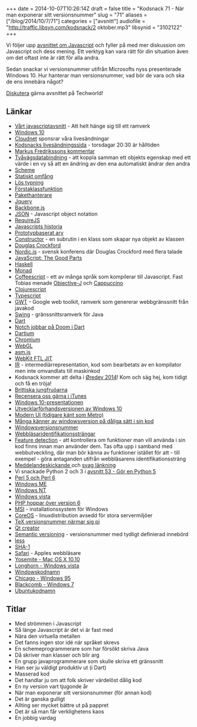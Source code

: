 +++
date = 2014-10-07T10:26:14Z
draft = false
title = "Kodsnack 71 - När man exponerar sitt versionsnummer"
slug = "71"
aliases = ["/blog/2014/10/7/71"]
categories = ["avsnitt"]
audiofile = "http://traffic.libsyn.com/kodsnack/2 oktober.mp3"
libsynid = "3102122"
+++

Vi följer upp [avsnittet om Javascript](http://kodsnack.se/69/) och fyller på med mer diskussion om Javascript och dess mening. Ett verktyg kan vara rätt för din situation även om det oftast inte är rätt för alla andra.

Sedan snackar vi versionsnummer utifrån Microsofts nyss presenterade Windows 10. Hur hanterar man versionsnummer, vad bör de vara och ska de ens innebära något?

[Diskutera](http://techworld.idg.se/2.2524/1.586504/) gärna avsnittet på Techworld!

## Länkar ##
* [Vårt javascriptavsnitt](http://kodsnack.se/69/) - Att helt hänge sig till ett ramverk
* [Windows 10](http://en.wikipedia.org/wiki/Windows_10)
* [Cloudnet](http://www.cloudnet.se) sponsrar våra livesändningar
* [Kodsnacks livesändningssida](http://live.kodsnack.se) - torsdagar 20:30 är hålltiden
* [Markus Fredrikssons kommentar](http://techworld.idg.se/2.2524/1.582923/kodsnack--en-resa-genom-javascript?articleRenderMode=listpostings#comment-1602033599)
* [Tvåvägsdatabindning](http://stackoverflow.com/questions/13504906/what-is-two-way-binding) - att koppla samman ett objekts egenskap med ett värde i en vy så att en ändring av den ena automatiskt ändrar den andra
* [Scheme](http://en.wikipedia.org/wiki/Scheme_%28programming_language%29)
* [Statiskt omfång](http://en.wikipedia.org/wiki/Scope_%28computer_science%29)
* [Lös typning](http://blog.jeremymartin.name/2008/03/understanding-loose-typing-in.html)
* [Förstaklassfunktion](http://en.wikipedia.org/wiki/First-class_function)
* [Pakethanterare](http://aptitude.alioth.debian.org/doc/en/pr01s02.html)
* [Jquery](https://jquery.org/)
* [Backbone.js](http://backbonejs.org/)
* [JSON](http://json.org/) - Javascript object notation
* [RequireJS](http://requirejs.org/)
* [Javascripts historia](https://www.w3.org/community/webed/wiki/A_Short_History_of_JavaScript)
* [Prototypbaserat arv](http://en.wikipedia.org/wiki/Prototype-based_programming)
* [Constructor](http://en.wikipedia.org/wiki/Constructor_%28object-oriented_programming%29) - en subrutin i en klass som skapar nya objekt av klassen
* [Douglas Crockford](http://www.crockford.com/)
* [Nordic.js](http://nordicjs.com/) - svensk konferens där Douglas Crockford med flera talade
* [JavaScript: The Good Parts](http://www.amazon.com/JavaScript-Good-Parts-Douglas-Crockford/dp/0596517742)
* [Haskell](http://www.haskell.org/haskellwiki/Haskell)
* [Monad](http://en.wikipedia.org/wiki/Monad_%28functional_programming%29)
* [Coffeescript](http://coffeescript.org/) - ett av många språk som kompilerar till Javascript. Fast Tobias menade [Objective-J](http://en.wikipedia.org/wiki/Objective-J) och  [Cappuccino](http://en.wikipedia.org/wiki/Cappuccino_%28application_development_framework%29)
* [Clojurescript](https://github.com/clojure/clojurescript)
* [Typescript](http://www.typescriptlang.org/)
* [GWT](http://www.gwtproject.org/) - Google web toolkit, ramverk som genererar webbgränssnitt från javakod
* [Swing](http://en.wikipedia.org/wiki/Swing_%28Java%29) - gränssnittsramverk för Java
* [Dart](https://www.dartlang.org/)
* [Notch jobbar på Doom i Dart](http://notch.net/2014/09/doom/)
* [Dartium](https://www.dartlang.org/tools/dartium/)
* [Chromium](http://www.chromium.org/)
* [WebGL](http://en.wikipedia.org/wiki/WebGL)
* [asm.js](http://asmjs.org/)
* [WebKit FTL JIT](https://www.webkit.org/blog/3362/introducing-the-webkit-ftl-jit/)
* [IR](http://en.wikipedia.org/wiki/Intermediate_language) - intermediärrepresentation, kod som bearbetats av en kompilator men inte omvandlats till maskinkod
* Kodsnack kommer att delta i [Øredev 2014](http://oredev.org/)! Kom och säg hej, kom tidigt och få en tröja!
* [Brittiska jungfruöarna](https://www.google.com/maps/place/British+Virgin+Islands/@18.420695,-64.639968,7z/data=!4m2!3m1!1s0x8c05739c2b6453cd:0x6da070eeb1ec3b3d)
* [Recensera oss gärna i iTunes](https://itunes.apple.com/se/podcast/kodsnack/id561631498?mt=2)
* [Windows 10-presentationen](http://www.neowin.net/news/microsoft-posts-windows-10-keynote-video-lets-you-relive-the-magic)
* [Utvecklarförhandsversionen av Windows 10](http://windows.microsoft.com/en-us/windows/preview)
* [Modern UI (tidigare känt som Metro)](http://en.wikipedia.org/wiki/Metro_%28design_language%29)
* [Många känner av windowsversion på dåliga sätt i sin kod](https://searchcode.com/?q=if%28version%2Cstartswith%28%22windows+9%22%29)
* [Windowsversionsnummer](http://www.gaijin.at/en/lstwinver.php)
* [Webbläsaridentifikationssträngar](http://www.useragentstring.com/pages/Browserlist/)
* [Feature detection](http://en.wikipedia.org/wiki/Feature_detection_%28web_development%29) - att kontrollera om funktioner man vill använda i sin kod finns innan man använder dem. Tas ofta upp i samband med webbutveckling, där man bör känna av funktioner istället för att - till exempel - göra antaganden utifrån webbläsarens identifikationssträng
* [Meddelandeskickande ](http://sldn.softlayer.com/blog/sthompson/understanding-objective-c-messaging) och [svag länkning](http://stackoverflow.com/questions/16922013/what-does-it-mean-to-weak-link-a-framework)
* Vi snackade Python 2 och 3 i [avsnitt 53 - Gör en Python 5](http://kodsnack.se/53/)
* [Perl 5 och Perl 6](http://en.wikipedia.org/wiki/Perl_6#Major_changes_from_Perl_5)
* [Windows ME](http://en.wikipedia.org/wiki/Windows_ME)
* [Windows NT](http://en.wikipedia.org/wiki/Windows_NT)
* [Windows vista](http://en.wikipedia.org/wiki/Windows_Vista)
* [PHP hoppar över version 6](http://halls-of-valhalla.org/beta/news/from-php-5-to-7,146/)
* [MSI](http://en.wikipedia.org/wiki/Windows_Installer) - installationssystem för Windows
* [CoreOS](https://coreos.com/) - linuxdistribution avsedd för stora servermiljöer
* [TeX versionsnummer närmar sig pi](http://en.wikipedia.org/wiki/TeX#History)
* [Qt creator](https://qt-project.org/search/tag/qt~creator)
* [Semantic versioning](http://semver.org/) - versionsnummer med tydligt definierad innebörd
* [less](http://en.wikipedia.org/wiki/Less_%28Unix%29)
* [SHA-1](http://en.wikipedia.org/wiki/SHA-1)
* [Safari](http://en.wikipedia.org/wiki/Safari_%28web_browser%29) - Apples webbläsare
* [Yosemite - Mac OS X 10.10](https://www.apple.com/osx/preview/)
* [Longhorn - Windows vista](http://en.wikipedia.org/wiki/Windows_Vista#As_Longhorn)
* [Windowskodnamn](http://namingschemes.com/Windows_codenames)
* [Chicago - Windows 95](http://en.wikipedia.org/wiki/Windows_95)
* [Blackcomb - Windows 7](http://en.wikipedia.org/wiki/Windows_7)
* [Ubuntukodnamn](https://wiki.ubuntu.com/DevelopmentCodeNames)

## Titlar ##
* Med strömmen i Javascript
* Så länge Javascript är det vi är fast med
* Nära den virtuella metallen
* Det fanns ingen stor idé när språket skrevs
* En schemeprogrammerare som har försökt skriva Java
* Då skriver man klasser och blir arg
* En grupp javaprogrammerare som skulle skriva ett gränssnitt
* Han ser ju väldigt produktiv ut (i Dart)
* Masserad kod
* Det handlar ju om att folk skriver värdelöst dålig kod
* En ny version vart tjugonde år
* När man exponerar sitt versionsnummer (för annan kod)
* Det är ganska gulligt
* Allting ser mycket bättre ut på pappret
* Det är så man får verklighetens kaos
* En jobbig vardag